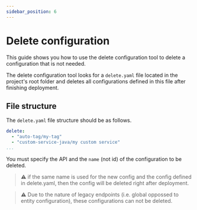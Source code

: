 ```yaml
---
sidebar_position: 6
---
```


# Delete configuration

This guide shows you how to use the delete configuration tool to delete a configuration that is not needed.

The delete configuration tool looks for a `delete.yaml` file located in the project's root folder and deletes all configurations defined in this file after finishing deployment.
 
## File structure

The `delete.yaml` file structure should be as follows.  

```yaml
delete:
  - "auto-tag/my-tag"
  - "custom-service-java/my custom service"
...
```
You must specify the API and the `name` (not id) of the configuration to be deleted.

> :warning: if the same name is used for the new config and the config defined in delete.yaml, then the config will be deleted right after deployment.

> :warning: Due to the nature of legacy endpoints (i.e. global oppossed to entity configuration), these configurations can not be deleted.
